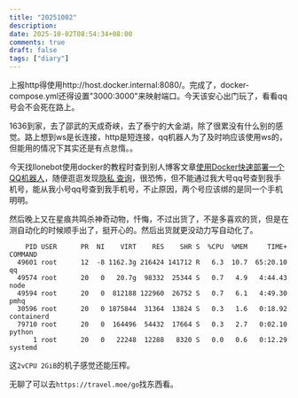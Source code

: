 ```yaml
---
title: "20251002"
description: 
date: 2025-10-02T08:54:34+08:00
comments: true
draft: false
tags: ["diary"]
---
```

上报http得使用http://host.docker.internal:8080/。完成了，docker-compose.yml还得设置"3000:3000"来映射端口。今天该安心出门玩了，看看qq号会不会死在路上。

1636到家，去了邵武的天成奇峡，去了泰宁的大金湖，除了很累没有什么别的感觉。路上想到ws是长连接，http是短连接，qq机器人为了及时响应该使用ws的，但能用的情况下其实还是有点怠惰。。

今天找llonebot使用docker的教程时查到别人博客文章[使用Docker快速部署一个QQ机器人](https://www.imsun.org/archives/1668.html)，随便逛逛发现[隐私 查询](https://privacy.aiuys.com/)，很恐怖，但不能通过我大号qq号查到我手机号，能从我小号qq号查到我手机号，不止原因，两个号应该绑的是同一个手机明明。

然后晚上又在星痕共鸣杀神奇动物，忏悔，不过出货了，不是多喜欢的货，但是在测自动化的时候顺手出了，挺开心的。然后出货就更没动力写自动化了。

```
    PID USER      PR  NI    VIRT    RES    SHR S  %CPU  %MEM     TIME+ COMMAND
  49601 root      12  -8 1162.3g 216424 141712 R   6.3  10.7  65:20.10 qq
  49574 root      20   0   20.7g  98332  25344 S   0.7   4.9   4:44.43 node
  49594 root      20   0  812188 122960  26752 S   0.7   6.1   4:49.30 pmhq
  30596 root      20   0 1875844  31364  13824 S   0.3   1.6   0:18.92 containerd
  79710 root      20   0  164496  54432  17664 S   0.3   2.7   0:02.10 python
      1 root      20   0   22248  12288   8320 S   0.0   0.6   0:12.29 systemd
```

这`2vCPU 2GiB`的机子感觉还能压榨。

无聊了可以去`https://travel.moe/go`找东西看。
